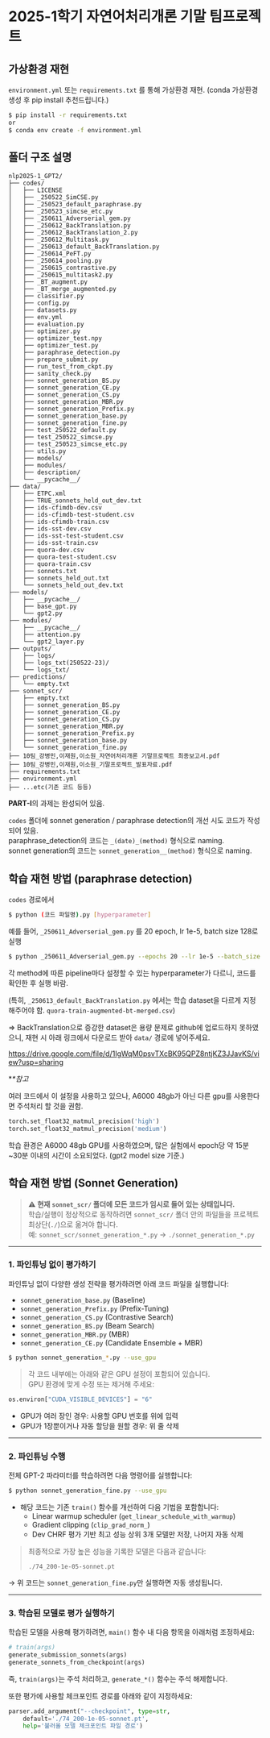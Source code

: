 # 2025-1학기 자연어처리개론 기말 팀프로젝트



## 가상환경 재현

`environment.yml` 또는 `requirements.txt` 를 통해 가상환경 재현.
(conda 가상환경 생성 후 pip install 추천드립니다.)

```bash
$ pip install -r requirements.txt
or
$ conda env create -f environment.yml
```



## 폴더 구조 설명

```
nlp2025-1_GPT2/
├── codes/
│   ├── LICENSE
│   ├── _250522_SimCSE.py
│   ├── _250523_default_paraphrase.py
│   ├── _250523_simcse_etc.py
│   ├── _250611_Adverserial_gem.py
│   ├── _250612_BackTranslation.py
│   ├── _250612_BackTranslation_2.py
│   ├── _250612_Multitask.py
│   ├── _250613_default_BackTranslation.py
│   ├── _250614_PeFT.py
│   ├── _250614_pooling.py
│   ├── _250615_contrastive.py
│   ├── _250615_multitask2.py
│   ├── _BT_augment.py
│   ├── _BT_merge_augmented.py
│   ├── classifier.py
│   ├── config.py
│   ├── datasets.py
│   ├── env.yml
│   ├── evaluation.py
│   ├── optimizer.py
│   ├── optimizer_test.npy
│   ├── optimizer_test.py
│   ├── paraphrase_detection.py
│   ├── prepare_submit.py
│   ├── run_test_from_ckpt.py
│   ├── sanity_check.py
│   ├── sonnet_generation_BS.py
│   ├── sonnet_generation_CE.py
│   ├── sonnet_generation_CS.py
│   ├── sonnet_generation_MBR.py
│   ├── sonnet_generation_Prefix.py
│   ├── sonnet_generation_base.py
│   ├── sonnet_generation_fine.py
│   ├── test_250522_default.py
│   ├── test_250522_simcse.py
│   ├── test_250523_simcse_etc.py
│   ├── utils.py
│   ├── models/
│   ├── modules/
│   ├── description/
│   └── __pycache__/
├── data/
│   ├── ETPC.xml
│   ├── TRUE_sonnets_held_out_dev.txt
│   ├── ids-cfimdb-dev.csv
│   ├── ids-cfimdb-test-student.csv
│   ├── ids-cfimdb-train.csv
│   ├── ids-sst-dev.csv
│   ├── ids-sst-test-student.csv
│   ├── ids-sst-train.csv
│   ├── quora-dev.csv
│   ├── quora-test-student.csv
│   ├── quora-train.csv
│   ├── sonnets.txt
│   ├── sonnets_held_out.txt
│   └── sonnets_held_out_dev.txt
├── models/
│   ├── __pycache__/
│   ├── base_gpt.py
│   └── gpt2.py
├── modules/
│   ├── __pycache__/
│   ├── attention.py
│   └── gpt2_layer.py
├── outputs/
│   ├── logs/
│   ├── logs_txt(250522-23)/
│   └── logs_txt/
├── predictions/
│   └── empty.txt
├── sonnet_scr/
│   ├── empty.txt
│   ├── sonnet_generation_BS.py
│   ├── sonnet_generation_CE.py
│   ├── sonnet_generation_CS.py
│   ├── sonnet_generation_MBR.py
│   ├── sonnet_generation_Prefix.py
│   ├── sonnet_generation_base.py
│   └── sonnet_generation_fine.py
├── 10팀_강병민,이재원,이소원_자연어처리개론 기말프로젝트 최종보고서.pdf
├── 10팀_강병민,이재원,이소원_기말프로젝트_발표자료.pdf
├── requirements.txt
├── environment.yml
├── ...etc(기존 코드 등등)
```

**PART-I**의 과제는 완성되어 있음.

`codes` 폴더에 sonnet generation / paraphrase detection의 개선 시도 코드가 작성되어 있음.  
paraphrase_detection의 코드는 `_(date)_(method)` 형식으로 naming.  
sonnet generation의 코드는 `sonnet_generation__(method)` 형식으로 naming.  


## 학습 재현 방법 (paraphrase detection)

`codes` 경로에서

```bash
$ python (코드 파일명).py [hyperparameter]
```



예를 들어, `_250611_Adverserial_gem.py` 를 20 epoch, lr 1e-5, batch size 128로 실행

```bash
$ python _250611_Adverserial_gem.py --epochs 20 --lr 1e-5 --batch_size 128
```



각 method에 따른 pipeline마다 설정할 수 있는 hyperparameter가 다르니, 코드를 확인한 후 실행 바람.

(특히, `_250613_default_BackTranslation.py` 에서는 학습 dataset을 다르게 지정해주어야 함. `quora-train-augmented-bt-merged.csv`)

=> BackTranslation으로 증강한 dataset은 용량 문제로 github에 업로드하지 못하였으니,
재현 시 아래 링크에서 다운로드 받아 `data/` 경로에 넣어주세요.

https://drive.google.com/file/d/1IgWqM0psvTXcBK95QPZ8ntjKZ3JJavKS/view?usp=sharing



**\**참고**

여러 코드에서 이 설정을 사용하고 있으나, A6000 48gb가 아닌 다른 gpu를 사용한다면 주석처리 할 것을 권함.

```python
torch.set_float32_matmul_precision('high')
torch.set_float32_matmul_precision('medium')
```



학습 환경은 A6000 48gb GPU를 사용하였으며,
많은 실험에서 epoch당 약 15분~30분 이내의 시간이 소요되었다. (gpt2 model size 기준.)



## 학습 재현 방법 (Sonnet Generation)

> **⚠️ 현재 `sonnet_scr/` 폴더에 모든 코드가 임시로 들어 있는 상태입니다.**  
> 학습/실행이 정상적으로 동작하려면 `sonnet_scr/` 폴더 안의 파일들을 프로젝트 최상단(`./`)으로 옮겨야 합니다.  
> 예: `sonnet_scr/sonnet_generation_*.py` → `./sonnet_generation_*.py`

---

### 1. 파인튜닝 없이 평가하기

파인튜닝 없이 다양한 생성 전략을 평가하려면 아래 코드 파일을 실행합니다:

- `sonnet_generation_base.py` (Baseline)
- `sonnet_generation_Prefix.py` (Prefix-Tuning)
- `sonnet_generation_CS.py` (Contrastive Search)
- `sonnet_generation_BS.py` (Beam Search)
- `sonnet_generation_MBR.py` (MBR)
- `sonnet_generation_CE.py` (Candidate Ensemble + MBR)

```bash
$ python sonnet_generation_*.py --use_gpu
```

> 각 코드 내부에는 아래와 같은 GPU 설정이 포함되어 있습니다.  
> GPU 환경에 맞게 수정 또는 제거해 주세요:

```python
os.environ["CUDA_VISIBLE_DEVICES"] = "6"
```

- GPU가 여러 장인 경우: 사용할 GPU 번호를 위에 입력  
- GPU가 1장뿐이거나 자동 할당을 원할 경우: 위 줄 삭제

---

### 2. 파인튜닝 수행

전체 GPT-2 파라미터를 학습하려면 다음 명령어를 실행합니다:

```bash
$ python sonnet_generation_fine.py --use_gpu
```

- 해당 코드는 기존 `train()` 함수를 개선하여 다음 기법을 포함합니다:
  - Linear warmup scheduler (`get_linear_schedule_with_warmup`)
  - Gradient clipping (`clip_grad_norm_`)
  - Dev CHRF 평가 기반 최고 성능 상위 3개 모델만 저장, 나머지 자동 삭제

> 최종적으로 가장 높은 성능을 기록한 모델은 다음과 같습니다:
>
> `./74_200-1e-05-sonnet.pt`

→ 위 코드는 `sonnet_generation_fine.py`만 실행하면 자동 생성됩니다.

---

### 3. 학습된 모델로 평가 실행하기

학습된 모델을 사용해 평가하려면, `main()` 함수 내 다음 항목을 아래처럼 조정하세요:

```python
# train(args)
generate_submission_sonnets(args)
generate_sonnets_from_checkpoint(args)
```

즉, `train(args)`는 주석 처리하고, `generate_*()` 함수는 주석 해제합니다.

또한 평가에 사용할 체크포인트 경로를 아래와 같이 지정하세요:

```python
parser.add_argument("--checkpoint", type=str,
    default='./74_200-1e-05-sonnet.pt',
    help='불러올 모델 체크포인트 파일 경로')
```
